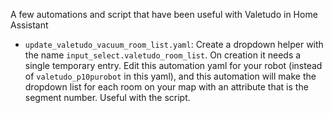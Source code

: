 A few automations and script that have been useful with Valetudo in Home Assistant
 - `update_valetudo_vacuum_room_list.yaml`: Create a dropdown helper with the name `input_select.valetudo_room_list`. On creation it needs a single temporary entry.
   Edit this automation yaml for your robot (instead of `valetudo_p10purobot` in this yaml), and this automation will make the dropdown list for each room on your map with
   an attribute that is the segment number. Useful with the script.
